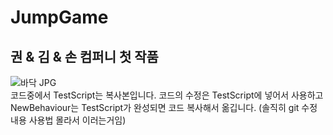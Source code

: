# JumpGame

<h2>권 & 김 & 손 컴퍼니 첫 작품</h2>

![바닥 JPG](https://github.com/heyhobeach/JumpGame/assets/72774909/9dca9156-de19-43d0-b547-4b6e0e791be5)<br>
코드중에서 TestScript는 복사본입니다. 코드의 수정은 TestScript에 넣어서 사용하고 NewBehaviour는 TestScript가 완성되면 코드 복사해서 옮깁니다. (솔직히 git 수정 내용 사용법 몰라서 이러는거임)

